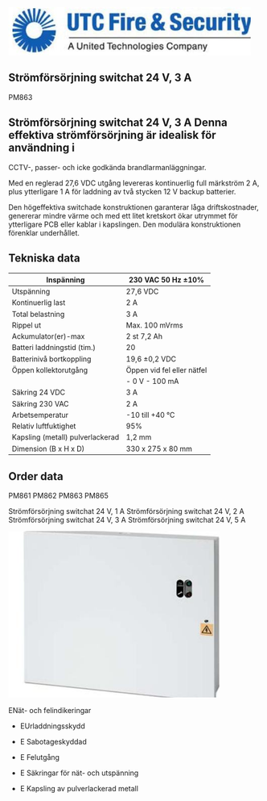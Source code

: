 ![](images/_page_0_Picture_1.jpeg)

## Strömförsörjning switchat 24 V, 3 A

PM863

## Strömförsörjning switchat 24 V, 3 A Denna effektiva strömförsörjning är idealisk för användning i

CCTV-, passer- och icke godkända brandlarmanläggningar.

Med en reglerad 27,6 VDC utgång levereras kontinuerlig full märkström 2 A, plus ytterligare 1 A för laddning av två stycken 12 V backup batterier.

Den högeffektiva switchade konstruktionen garanterar låga driftskostnader, genererar mindre värme och med ett litet kretskort ökar utrymmet för ytterligare PCB eller kablar i kapslingen. Den modulära konstruktionen förenklar underhållet.

## Tekniska data

| Inspänning                       | 230 VAC 50 Hz ±10%         |
|----------------------------------|----------------------------|
| Utspänning                       | 27,6 VDC                   |
| Kontinuerlig last                | 2 A                        |
| Total belastning                 | 3 A                        |
| Rippel ut                        | Max. 100 mVrms             |
| Ackumulator(er)-max              | 2 st 7,2 Ah                |
| Batteri laddningstid (tim.)      | 20                         |
| Batterinivå bortkoppling         | 19,6 ±0,2 VDC              |
| Öppen kollektorutgång            | Öppen vid fel eller nätfel |
|                                  | - 0 V - 100 mA             |
| Säkring 24 VDC                   | 3 A                        |
| Säkring 230 VAC                  | 2 A                        |
| Arbetsemperatur                  | -10 till +40 °C            |
| Relativ luftfuktighet            | 95%                        |
| Kapsling (metall) pulverlackerad | 1,2 mm                     |
| Dimension (B x H x D)            | 330 x 275 x 80 mm          |

## Order data

PM861 PM862 PM863 PM865

Strömförsörjning switchat 24 V, 1 A Strömförsörjning switchat 24 V, 2 A Strömförsörjning switchat 24 V, 3 A Strömförsörjning switchat 24 V, 5 A

![](images/_page_0_Picture_13.jpeg)

ENät- och felindikeringar

- EUrladdningsskydd
- E Sabotageskyddad
- E Felutgång

- E Säkringar för nät- och utspänning
- E Kapsling av pulverlackerad metall